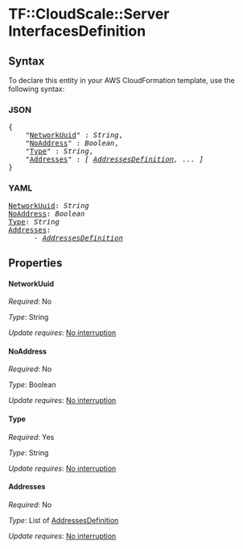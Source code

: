 # TF::CloudScale::Server InterfacesDefinition

## Syntax

To declare this entity in your AWS CloudFormation template, use the following syntax:

### JSON

<pre>
{
    "<a href="#networkuuid" title="NetworkUuid">NetworkUuid</a>" : <i>String</i>,
    "<a href="#noaddress" title="NoAddress">NoAddress</a>" : <i>Boolean</i>,
    "<a href="#type" title="Type">Type</a>" : <i>String</i>,
    "<a href="#addresses" title="Addresses">Addresses</a>" : <i>[ <a href="addressesdefinition.md">AddressesDefinition</a>, ... ]</i>
}
</pre>

### YAML

<pre>
<a href="#networkuuid" title="NetworkUuid">NetworkUuid</a>: <i>String</i>
<a href="#noaddress" title="NoAddress">NoAddress</a>: <i>Boolean</i>
<a href="#type" title="Type">Type</a>: <i>String</i>
<a href="#addresses" title="Addresses">Addresses</a>: <i>
      - <a href="addressesdefinition.md">AddressesDefinition</a></i>
</pre>

## Properties

#### NetworkUuid

_Required_: No

_Type_: String

_Update requires_: [No interruption](https://docs.aws.amazon.com/AWSCloudFormation/latest/UserGuide/using-cfn-updating-stacks-update-behaviors.html#update-no-interrupt)

#### NoAddress

_Required_: No

_Type_: Boolean

_Update requires_: [No interruption](https://docs.aws.amazon.com/AWSCloudFormation/latest/UserGuide/using-cfn-updating-stacks-update-behaviors.html#update-no-interrupt)

#### Type

_Required_: Yes

_Type_: String

_Update requires_: [No interruption](https://docs.aws.amazon.com/AWSCloudFormation/latest/UserGuide/using-cfn-updating-stacks-update-behaviors.html#update-no-interrupt)

#### Addresses

_Required_: No

_Type_: List of <a href="addressesdefinition.md">AddressesDefinition</a>

_Update requires_: [No interruption](https://docs.aws.amazon.com/AWSCloudFormation/latest/UserGuide/using-cfn-updating-stacks-update-behaviors.html#update-no-interrupt)

